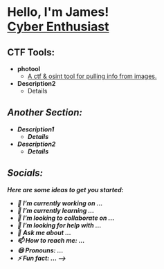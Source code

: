 <h1>Hello, I'm James! <br/><a href="https://github.com/jamesryla">Cyber Enthusiast</a>

<h2>CTF Tools:</h2>

- <b>photool</b>
  - [A ctf & osint tool for pulling info from images.](https://github.com/jamesryla/photool)
- <b>Description2</b>
  - Details <b><i>

<h2>Another Section:</h2>

- <b>Description1</b>
  - Details
- <b>Description2</b>
  - Details <b><i>

<h2> Socials:</h2>

Here are some ideas to get you started:

- 🔭 I’m currently working on ...
- 🌱 I’m currently learning ...
- 👯 I’m looking to collaborate on ...
- 🤔 I’m looking for help with ...
- 💬 Ask me about ...
- 📫 How to reach me: ...
- 😄 Pronouns: ...
- ⚡ Fun fact: ...
-->

